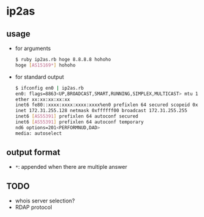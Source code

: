 # ip2as
## usage
- for arguments
  ```bash
  $ ruby ip2as.rb hoge 8.8.8.8 hohoho
  hoge [AS15169*] hohoho
  ```
- for standard output
  ```bash
  $ ifconfig en0 | ip2as.rb
  en0: flags=8863<UP,BROADCAST,SMART,RUNNING,SIMPLEX,MULTICAST> mtu 1500
  ether xx:xx:xx:xx:xx
  inet6 fe80::xxxx:xxxx:xxxx:xxxx%en0 prefixlen 64 secured scopeid 0x4
  inet 172.31.255.128 netmask 0xffffff00 broadcast 172.31.255.255
  inet6 [AS55391] prefixlen 64 autoconf secured
  inet6 [AS55391] prefixlen 64 autoconf temporary
  nd6 options=201<PERFORMNUD,DAD>
  media: autoselect
  ```

## output format
- `*`: appended when there are multiple answer

## TODO
- whois server selection?
- RDAP protocol
